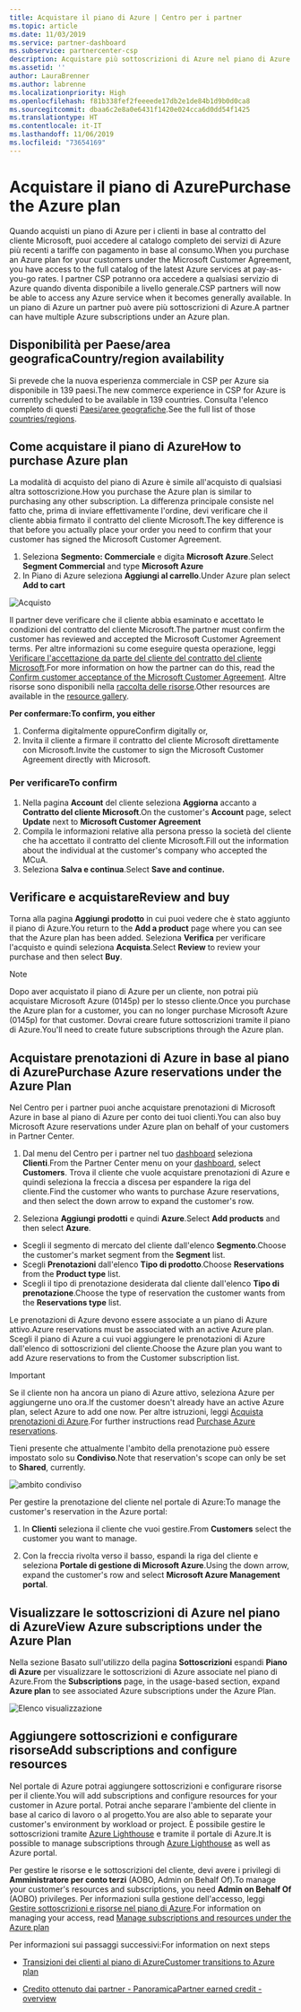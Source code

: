 ```yaml
---
title: Acquistare il piano di Azure | Centro per i partner
ms.topic: article
ms.date: 11/03/2019
ms.service: partner-dashboard
ms.subservice: partnercenter-csp
description: Acquistare più sottoscrizioni di Azure nel piano di Azure
ms.assetid: ''
author: LauraBrenner
ms.author: labrenne
ms.localizationpriority: High
ms.openlocfilehash: f81b338fef2feeeede17db2e1de84b1d9b0d0ca8
ms.sourcegitcommit: dbaa6c2e8a0e6431f1420e024cca6d0dd54f1425
ms.translationtype: HT
ms.contentlocale: it-IT
ms.lasthandoff: 11/06/2019
ms.locfileid: "73654169"
---
```

# <a name="purchase-the-azure-plan"></a><span data-ttu-id="eeb4d-103">Acquistare il piano di Azure</span><span class="sxs-lookup"><span data-stu-id="eeb4d-103">Purchase the Azure plan</span></span>

<span data-ttu-id="eeb4d-104">Quando acquisti un piano di Azure per i clienti in base al contratto del cliente Microsoft, puoi accedere al catalogo completo dei servizi di Azure più recenti a tariffe con pagamento in base al consumo.</span><span class="sxs-lookup"><span data-stu-id="eeb4d-104">When you purchase an Azure plan for your customers under the Microsoft Customer Agreement, you have access to the full catalog of the latest Azure services at pay-as-you-go rates.</span></span> <span data-ttu-id="eeb4d-105">I partner CSP potranno ora accedere a qualsiasi servizio di Azure quando diventa disponibile a livello generale.</span><span class="sxs-lookup"><span data-stu-id="eeb4d-105">CSP partners will now be able to access any Azure service when it becomes generally available.</span></span> <span data-ttu-id="eeb4d-106">In un piano di Azure un partner può avere più sottoscrizioni di Azure.</span><span class="sxs-lookup"><span data-stu-id="eeb4d-106">A partner can have multiple Azure subscriptions under an Azure plan.</span></span> 

## <a name="countryregion-availability"></a><span data-ttu-id="eeb4d-107">Disponibilità per Paese/area geografica</span><span class="sxs-lookup"><span data-stu-id="eeb4d-107">Country/region availability</span></span>
<span data-ttu-id="eeb4d-108">Si prevede che la nuova esperienza commerciale in CSP per Azure sia disponibile in 139 paesi.</span><span class="sxs-lookup"><span data-stu-id="eeb4d-108">The new commerce experience in CSP for Azure is currently scheduled to be available in 139 countries.</span></span> <span data-ttu-id="eeb4d-109">Consulta l'elenco completo di questi [Paesi/aree geografiche](https://query.prod.cms.rt.microsoft.com/cms/api/am/binary/RE3QN0x).</span><span class="sxs-lookup"><span data-stu-id="eeb4d-109">See the full list of those [countries/regions](https://query.prod.cms.rt.microsoft.com/cms/api/am/binary/RE3QN0x).</span></span> 

## <a name="how-to-purchase-azure-plan"></a><span data-ttu-id="eeb4d-110">Come acquistare il piano di Azure</span><span class="sxs-lookup"><span data-stu-id="eeb4d-110">How to purchase Azure plan</span></span>

<span data-ttu-id="eeb4d-111">La modalità di acquisto del piano di Azure è simile all'acquisto di qualsiasi altra sottoscrizione.</span><span class="sxs-lookup"><span data-stu-id="eeb4d-111">How you purchase the Azure plan is similar to purchasing any other subscription.</span></span> <span data-ttu-id="eeb4d-112">La differenza principale consiste nel fatto che, prima di inviare effettivamente l'ordine, devi verificare che il cliente abbia firmato il contratto del cliente Microsoft.</span><span class="sxs-lookup"><span data-stu-id="eeb4d-112">The key difference is that before you actually place your order you need to confirm that your customer has signed the Microsoft Customer Agreement.</span></span>

1. <span data-ttu-id="eeb4d-113">Seleziona **Segmento: Commerciale** e digita **Microsoft Azure**.</span><span class="sxs-lookup"><span data-stu-id="eeb4d-113">Select **Segment Commercial** and type **Microsoft Azure**</span></span> 
2. <span data-ttu-id="eeb4d-114">In Piano di Azure seleziona **Aggiungi al carrello**.</span><span class="sxs-lookup"><span data-stu-id="eeb4d-114">Under Azure plan select **Add to cart**</span></span>

![Acquisto](images/azure/Azurepurchase1.png)

<span data-ttu-id="eeb4d-116">Il partner deve verificare che il cliente abbia esaminato e accettato le condizioni del contratto del cliente Microsoft.</span><span class="sxs-lookup"><span data-stu-id="eeb4d-116">The partner must confirm the customer has reviewed and accepted the Microsoft Customer Agreement terms.</span></span> <span data-ttu-id="eeb4d-117">Per altre informazioni su come eseguire questa operazione, leggi [Verificare l'accettazione da parte del cliente del contratto del cliente Microsoft](https://docs.microsoft.com/partner-center/confirm-customer-agreement).</span><span class="sxs-lookup"><span data-stu-id="eeb4d-117">For more information on how the partner can do this, read the [Confirm customer acceptance of the Microsoft Customer Agreement](https://docs.microsoft.com/partner-center/confirm-customer-agreement).</span></span> <span data-ttu-id="eeb4d-118">Altre risorse sono disponibili nella [raccolta delle risorse](https://partner.microsoft.com/resources/collection/Microsoft-Customer-Agreement-in-the-CSP-program#/).</span><span class="sxs-lookup"><span data-stu-id="eeb4d-118">Other resources are available in the [resource gallery](https://partner.microsoft.com/resources/collection/Microsoft-Customer-Agreement-in-the-CSP-program#/).</span></span>

<span data-ttu-id="eeb4d-119">**Per confermare:**</span><span class="sxs-lookup"><span data-stu-id="eeb4d-119">**To confirm, you either**</span></span>
1. <span data-ttu-id="eeb4d-120">Conferma digitalmente oppure</span><span class="sxs-lookup"><span data-stu-id="eeb4d-120">Confirm digitally or,</span></span>
2. <span data-ttu-id="eeb4d-121">Invita il cliente a firmare il contratto del cliente Microsoft direttamente con Microsoft.</span><span class="sxs-lookup"><span data-stu-id="eeb4d-121">Invite the customer to sign the Microsoft Customer Agreement directly with Microsoft.</span></span> 

### <a name="to-confirm"></a><span data-ttu-id="eeb4d-122">Per verificare</span><span class="sxs-lookup"><span data-stu-id="eeb4d-122">To confirm</span></span> 

1. <span data-ttu-id="eeb4d-123">Nella pagina **Account** del cliente seleziona **Aggiorna** accanto a **Contratto del cliente Microsoft**.</span><span class="sxs-lookup"><span data-stu-id="eeb4d-123">On the customer's **Account** page, select **Update** next to **Microsoft Customer Agreement**</span></span>  
2. <span data-ttu-id="eeb4d-124">Compila le informazioni relative alla persona presso la società del cliente che ha accettato il contratto del cliente Microsoft.</span><span class="sxs-lookup"><span data-stu-id="eeb4d-124">Fill out the information about the individual at the customer's company who accepted the MCuA.</span></span>
3. <span data-ttu-id="eeb4d-125">Seleziona **Salva e continua**.</span><span class="sxs-lookup"><span data-stu-id="eeb4d-125">Select **Save and continue.**</span></span>  

## <a name="review-and-buy"></a><span data-ttu-id="eeb4d-126">Verificare e acquistare</span><span class="sxs-lookup"><span data-stu-id="eeb4d-126">Review and buy</span></span>

<span data-ttu-id="eeb4d-127">Torna alla pagina **Aggiungi prodotto**  in cui puoi vedere che è stato aggiunto il piano di Azure.</span><span class="sxs-lookup"><span data-stu-id="eeb4d-127">You return to the **Add a product** page where you can see that the Azure plan has been added.</span></span> <span data-ttu-id="eeb4d-128">Seleziona **Verifica** per verificare l'acquisto e quindi seleziona **Acquista**.</span><span class="sxs-lookup"><span data-stu-id="eeb4d-128">Select **Review** to review your purchase and then select **Buy**.</span></span> 

>[!Note]
><span data-ttu-id="eeb4d-129">Dopo aver acquistato il piano di Azure per un cliente, non potrai più acquistare Microsoft Azure (0145p) per lo stesso cliente.</span><span class="sxs-lookup"><span data-stu-id="eeb4d-129">Once you purchase the Azure plan for a customer, you can no longer purchase Microsoft Azure (0145p) for that customer.</span></span> <span data-ttu-id="eeb4d-130">Dovrai creare future sottoscrizioni tramite il piano di Azure.</span><span class="sxs-lookup"><span data-stu-id="eeb4d-130">You'll need to create future subscriptions through the Azure plan.</span></span>

## <a name="purchase-azure-reservations-under-the-azure-plan"></a><span data-ttu-id="eeb4d-131">Acquistare prenotazioni di Azure in base al piano di Azure</span><span class="sxs-lookup"><span data-stu-id="eeb4d-131">Purchase Azure reservations under the Azure Plan</span></span> 
  
<span data-ttu-id="eeb4d-132">Nel Centro per i partner puoi anche acquistare prenotazioni di Microsoft Azure in base al piano di Azure per conto dei tuoi clienti.</span><span class="sxs-lookup"><span data-stu-id="eeb4d-132">You can also buy Microsoft Azure reservations under Azure plan on behalf of your customers in Partner Center.</span></span>

1. <span data-ttu-id="eeb4d-133">Dal menu del Centro per i partner nel tuo [dashboard](https://partner.microsoft.com/dashboard/) seleziona **Clienti**.</span><span class="sxs-lookup"><span data-stu-id="eeb4d-133">From the Partner Center menu on your [dashboard](https://partner.microsoft.com/dashboard/), select **Customers**.</span></span> <span data-ttu-id="eeb4d-134">Trova il cliente che vuole acquistare prenotazioni di Azure e quindi seleziona la freccia a discesa per espandere la riga del cliente.</span><span class="sxs-lookup"><span data-stu-id="eeb4d-134">Find the customer who wants to purchase Azure reservations, and then select the down arrow to expand the customer's row.</span></span> 

2. <span data-ttu-id="eeb4d-135">Seleziona **Aggiungi prodotti** e quindi **Azure**.</span><span class="sxs-lookup"><span data-stu-id="eeb4d-135">Select **Add products** and then select **Azure**.</span></span> 
- <span data-ttu-id="eeb4d-136">Scegli il segmento di mercato del cliente dall'elenco **Segmento**.</span><span class="sxs-lookup"><span data-stu-id="eeb4d-136">Choose the customer's market segment from the **Segment** list.</span></span> 
- <span data-ttu-id="eeb4d-137">Scegli **Prenotazioni** dall'elenco **Tipo di prodotto**.</span><span class="sxs-lookup"><span data-stu-id="eeb4d-137">Choose **Reservations** from the **Product type** list.</span></span> 
- <span data-ttu-id="eeb4d-138">Scegli il tipo di prenotazione desiderata dal cliente dall'elenco **Tipo di prenotazione**.</span><span class="sxs-lookup"><span data-stu-id="eeb4d-138">Choose the type of reservation the customer wants from the **Reservations type** list.</span></span> 

<span data-ttu-id="eeb4d-139">Le prenotazioni di Azure devono essere associate a un piano di Azure attivo.</span><span class="sxs-lookup"><span data-stu-id="eeb4d-139">Azure reservations must be associated with an active Azure plan.</span></span> <span data-ttu-id="eeb4d-140">Scegli il piano di Azure a cui vuoi aggiungere le prenotazioni di Azure dall'elenco di sottoscrizioni del cliente.</span><span class="sxs-lookup"><span data-stu-id="eeb4d-140">Choose the Azure plan you want to add Azure reservations to from the Customer subscription list.</span></span> 

>[!Important] 
><span data-ttu-id="eeb4d-141">Se il cliente non ha ancora un piano di Azure attivo, seleziona Azure per aggiungerne uno ora.</span><span class="sxs-lookup"><span data-stu-id="eeb4d-141">If the customer doesn't already have an active Azure plan, select Azure to add one now.</span></span> <span data-ttu-id="eeb4d-142">Per altre istruzioni, leggi [Acquista prenotazioni di Azure](https://docs.microsoft.com/partner-center/azure-reservations-buying#purchase-azure-reservations).</span><span class="sxs-lookup"><span data-stu-id="eeb4d-142">For further instructions read [Purchase Azure reservations](https://docs.microsoft.com/partner-center/azure-reservations-buying#purchase-azure-reservations).</span></span>

<span data-ttu-id="eeb4d-143">Tieni presente che attualmente l'ambito della prenotazione può essere impostato solo su **Condiviso**.</span><span class="sxs-lookup"><span data-stu-id="eeb4d-143">Note that reservation's scope can only be set to **Shared**, currently.</span></span> 

![ambito condiviso](images/azure/addprods1.png)

<span data-ttu-id="eeb4d-145">Per gestire la prenotazione del cliente nel portale di Azure:</span><span class="sxs-lookup"><span data-stu-id="eeb4d-145">To manage the customer's reservation in the Azure portal:</span></span> 

1. <span data-ttu-id="eeb4d-146">In **Clienti** seleziona il cliente che vuoi gestire.</span><span class="sxs-lookup"><span data-stu-id="eeb4d-146">From **Customers** select the customer you want to manage.</span></span> 

2. <span data-ttu-id="eeb4d-147">Con la freccia rivolta verso il basso, espandi la riga del cliente e seleziona **Portale di gestione di Microsoft Azure**.</span><span class="sxs-lookup"><span data-stu-id="eeb4d-147">Using the down arrow, expand the customer's row and select **Microsoft Azure Management portal**.</span></span>  
 
## <a name="view-azure-subscriptions-under-the-azure-plan"></a><span data-ttu-id="eeb4d-148">Visualizzare le sottoscrizioni di Azure nel piano di Azure</span><span class="sxs-lookup"><span data-stu-id="eeb4d-148">View Azure subscriptions under the Azure Plan</span></span> 

<span data-ttu-id="eeb4d-149">Nella sezione Basato sull'utilizzo della pagina **Sottoscrizioni** espandi **Piano di Azure** per visualizzare le sottoscrizioni di Azure associate nel piano di Azure.</span><span class="sxs-lookup"><span data-stu-id="eeb4d-149">From the **Subscriptions** page, in the usage-based section, expand **Azure plan** to see associated Azure subscriptions under the Azure Plan.</span></span>

![Elenco visualizzazione](images/azure/addprods2.png) 


## <a name="add-subscriptions-and-configure-resources"></a><span data-ttu-id="eeb4d-151">Aggiungere sottoscrizioni e configurare risorse</span><span class="sxs-lookup"><span data-stu-id="eeb4d-151">Add subscriptions and configure resources</span></span>

<span data-ttu-id="eeb4d-152">Nel portale di Azure potrai aggiungere sottoscrizioni e configurare risorse per il cliente.</span><span class="sxs-lookup"><span data-stu-id="eeb4d-152">You will add subscriptions and configure resources for your customer in Azure portal.</span></span> <span data-ttu-id="eeb4d-153">Potrai anche separare l'ambiente del cliente in base al carico di lavoro o al progetto.</span><span class="sxs-lookup"><span data-stu-id="eeb4d-153">You are also able to separate your customer's environment by workload or project.</span></span> <span data-ttu-id="eeb4d-154">È possibile gestire le sottoscrizioni tramite [Azure Lighthouse](https://azure.microsoft.com/services/azure-lighthouse/) e tramite il portale di Azure.</span><span class="sxs-lookup"><span data-stu-id="eeb4d-154">It is possible to manage subscriptions through [Azure Lighthouse](https://azure.microsoft.com/services/azure-lighthouse/) as well as Azure portal.</span></span> 

<span data-ttu-id="eeb4d-155">Per gestire le risorse e le sottoscrizioni del cliente, devi avere i privilegi di **Amministratore per conto terzi** (AOBO, Admin on Behalf Of).</span><span class="sxs-lookup"><span data-stu-id="eeb4d-155">To manage your customer's resources and subscriptions, you need **Admin on Behalf Of** (AOBO) privileges.</span></span> <span data-ttu-id="eeb4d-156">Per informazioni sulla gestione dell'accesso, leggi [Gestire sottoscrizioni e risorse nel piano di Azure](azure-plan-manage.md).</span><span class="sxs-lookup"><span data-stu-id="eeb4d-156">For information on managing your access, read [Manage subscriptions and resources under the Azure plan](azure-plan-manage.md)</span></span>

<span data-ttu-id="eeb4d-157">Per informazioni sui passaggi successivi:</span><span class="sxs-lookup"><span data-stu-id="eeb4d-157">For information on next steps</span></span>

- [<span data-ttu-id="eeb4d-158">Transizioni dei clienti al piano di Azure</span><span class="sxs-lookup"><span data-stu-id="eeb4d-158">Customer transitions to Azure plan</span></span>](azure-plan-transition.md)

- [<span data-ttu-id="eeb4d-159">Credito ottenuto dai partner - Panoramica</span><span class="sxs-lookup"><span data-stu-id="eeb4d-159">Partner earned credit - overview</span></span>](partner-earned-credit.md)







            




    

  













    



    